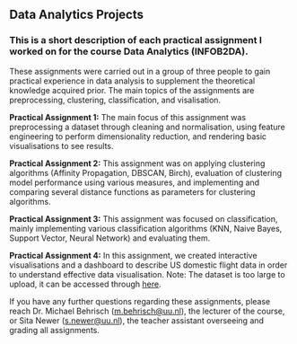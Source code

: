 ## Data Analytics Projects

### This is a short description of each practical assignment I worked on for the course Data Analytics (INFOB2DA). 
These assignments were carried out in a group of three people to gain practical experience in data analysis to supplement the theoretical knowledge acquired prior. The main topics of the assignments are preprocessing, clustering, classification, and visalisation.

**Practical Assignment 1:**
The main focus of this assignment was preprocessing a dataset through cleaning and normalisation, using feature engineering to perform dimensionality reduction, and rendering basic visualisations to see results.

**Practical Assignment 2:**
This assignment was on applying clustering algorithms (Affinity Propagation, DBSCAN, Birch), evaluation of clustering model performance using various measures, and implementing and comparing several distance functions as parameters for clustering algorithms.

**Practical Assignment 3:**
This assignment was focused on classification, mainly implementing various classification algorithms (KNN, Naive Bayes, Support Vector, Neural Network) and evaluating them.

**Practical Assignment 4:**
In this assignment, we created interactive visualisations and a dashboard to describe US domestic flight data in order to understand effective data visualisation.
Note: The dataset is too large to upload, it can be accessed through [here](https://drive.google.com/file/d/1J16da0EdqfvPhW0psV43bbYzwS6SOWsn/view?usp=share_link). 

If you have any further questions regarding these assignments, please reach Dr. Michael Behrisch (m.behrisch@uu.nl), the lecturer of the course, or Sita Newer (s.newer@uu.nl), the teacher assistant overseeing and grading all assignments.
